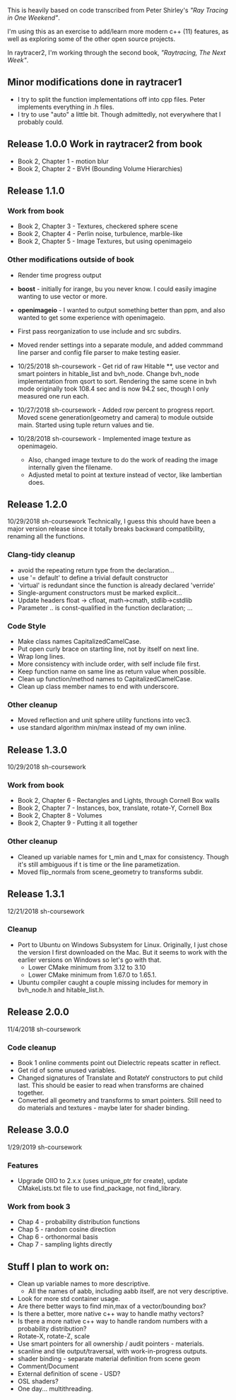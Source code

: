 
This is heavily based on code transcribed from
Peter Shirley's *"Ray Tracing in One Weekend"*.

I'm using this as an exercise to add/learn more modern c++ (11) features,
as well as exploring some of the other open source projects.

In raytracer2, I'm working through the second book,
*"Raytracing, The Next Week"*.

## Minor modifications done in raytracer1
* I try to split the function implementations off into
   cpp files. Peter implements everything in .h files.
* I try to use "auto" a little bit.  Though admittedly,
  not everywhere that I probably could.

## Release 1.0.0 Work in raytracer2 from book
* Book 2, Chapter 1 - motion blur
* Book 2, Chapter 2 - BVH (Bounding Volume Hierarchies)

## Release 1.1.0
### Work from book
* Book 2, Chapter 3 - Textures, checkered sphere scene
* Book 2, Chapter 4 - Perlin noise, turbulence, marble-like
* Book 2, Chapter 5 - Image Textures, but using openimageio

### Other modifications outside of book
* Render time progress output
* **boost** - initially for irange, bu you never know.
  I could easily imagine wanting to use vector or more.
* **openimageio** - I wanted to output something better than ppm,
  and also wanted to get some experience with openimageio.
* First pass reorganization to use include and src subdirs.
* Moved render settings into a separate module, and added
  commmand line parser and config file parser to make testing easier.

* 10/25/2018 sh-coursework - Get rid of raw Hitable **,
  use vector and smart pointers in hitable_list and bvh_node.
  Change bvh_node implementation from qsort to sort.
  Rendering the same scene in bvh mode
  originally took 108.4 sec and is now 94.2 sec, though I only
  measured one run each.
* 10/27/2018 sh-coursework - Added row percent to progress report.
  Moved scene generation(geometry and camera) to module outside
  main. Started using tuple return values and tie.
* 10/28/2018 sh-coursework - Implemented image texture as openimageio.
    * Also, changed image texture to do the work of reading the image
      internally given the filename.
    * Adjusted metal to point at texture instead of vector,
      like lambertian does.

## Release 1.2.0
10/29/2018 sh-coursework
Technically, I guess this should have been a major version release since it
totally breaks backward compatibility, renaming all the functions.
### Clang-tidy cleanup
* avoid the repeating return type from the declaration...
* use '= default' to define a trivial default constructor
* 'virtual' is redundant since the function is already declared 'verride'
* Single-argument constructors must be marked explicit...
* Update headers float -> cfloat, math->cmath, stdlib->cstdlib
* Parameter .. is const-qualified in the function declaration; ...
### Code Style
* Make class names CapitalizedCamelCase.
* Put open curly brace on starting line, not by itself on next line.
* Wrap long lines.
* More consistency with include order, with self include file first.
* Keep function name on same line as return value when possible.
* Clean up function/method names to CapitalizedCamelCase.
* Clean up class member names to end with underscore.
### Other cleanup
* Moved reflection and unit sphere utility functions into vec3.
* use standard algorithm min/max instead of my own inline.

## Release 1.3.0
10/29/2018 sh-coursework
### Work from book
* Book 2, Chapter 6 - Rectangles and Lights, through Cornell Box walls
* Book 2, Chapter 7 - Instances, box, translate, rotate-Y, Cornell Box
* Book 2, Chapter 8 - Volumes
* Book 2, Chapter 9 - Putting it all together
### Other cleanup
* Cleaned up variable names for t_min and t_max for consistency.
  Though it's still ambiguous if t is time or the line parametization.
* Moved flip_normals from scene_geometry to transforms subdir.

## Release 1.3.1
12/21/2018 sh-coursework
### Cleanup
* Port to Ubuntu on Windows Subsystem for Linux.
  Originally, I just chose the version I first downloaded on the Mac.
  But it seems to work with the earlier versions on Windows
  so let's go with that.
  * Lower CMake minimum from 3.12 to 3.10
  * Lower CMake minimum from 1.67.0 to 1.65.1.
* Ubuntu compiler caught a couple missing includes for memory in bvh_node.h and hitable_list.h.

## Release 2.0.0
11/4/2018 sh-coursework
### Code cleanup
* Book 1 online comments point out Dielectric repeats scatter in reflect.
* Get rid of some unused variables.
* Changed signatures of Translate and RotateY constructors to put child last.
  This should be easier to read when transforms are chained together.
* Converted all geometry and transforms to smart pointers.
  Still need to do materials and textures - maybe later for shader binding.
  
## Release 3.0.0
1/29/2019 sh-coursework
### Features
* Upgrade OIIO to 2.x.x (uses unique_ptr for create),
  update CMakeLists.txt file to use find_package, not find_library.
### Work from book 3
* Chap 4 - probability distribution functions
* Chap 5 - random cosine direction
* Chap 6 - orthonormal basis
* Chap 7 - sampling lights directly

## Stuff I plan to work on:
* Clean up variable names to more descriptive.
  * All the names of aabb, including aabb itself, are not very descriptive.
* Look for more std container usage.
* Are there better ways to find min,max of a vector/bounding box?
* Is there a better, more native c++ way to handle mathy vectors?
* Is there a more native c++ way to handle random numbers with a
  probability distribution?
* Rotate-X, rotate-Z, scale
* Use smart pointers for all ownership / audit pointers - materials.
* scanline and tile output/traversal, with work-in-progress outputs.
* shader binding - separate material definition from scene geom
* Comment/Document
* External definition of scene - USD?
* OSL shaders?
* One day... multithreading.


